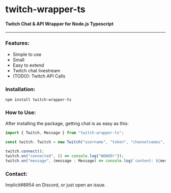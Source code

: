 # twitch-wrapper-ts
#### Twitch Chat & API Wrapper for Node.js Typescript
---

### Features:
- Simple to use
- Small
- Easy to extend
- Twitch chat livestream
- (TODO): Twitch API Calls

### Installation:
`npm install twitch-wrapper-ts`

### How to Use:
After installing the package, getting chat is as easy as this:
```js
import { Twitch, Message } from "twitch-wrapper-ts";

const twitch: Twitch = new Twitch("username", "token", "channelnames", "seperated");

twitch.connect();
twitch.on("connected", () => console.log("WOHOO!"));
twitch.on("message", (message : Message) => console.log(`content: ${message.content}`));
```

### Contact:
Implicit#8954 on Discord, or just open an issue.